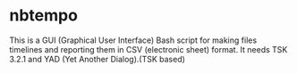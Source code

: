 # nbtempo
This is a GUI (Graphical User Interface) Bash script for making files timelines and reporting them in CSV (electronic sheet) format. It needs TSK 3.2.1 and YAD (Yet Another Dialog).(TSK based)
